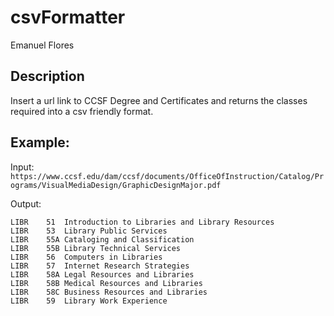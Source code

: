 # csvFormatter
Emanuel Flores

## Description

Insert a url link to CCSF Degree and Certificates and returns the classes required into a csv friendly format.

## Example:

Input: 
`https://www.ccsf.edu/dam/ccsf/documents/OfficeOfInstruction/Catalog/Programs/VisualMediaDesign/GraphicDesignMajor.pdf`

Output: 
```
LIBR	51	Introduction to Libraries and Library Resources
LIBR	53	Library Public Services
LIBR	55A	Cataloging and Classification
LIBR	55B	Library Technical Services
LIBR	56	Computers in Libraries
LIBR	57	Internet Research Strategies
LIBR	58A	Legal Resources and Libraries
LIBR	58B	Medical Resources and Libraries
LIBR	58C	Business Resources and Libraries
LIBR	59	Library Work Experience
```

